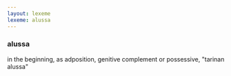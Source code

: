 ```yaml
---
layout: lexeme
lexeme: alussa
---
```


###  alussa 
in the beginning, as adposition, genitive complement or possessive, "tarinan alussa"

